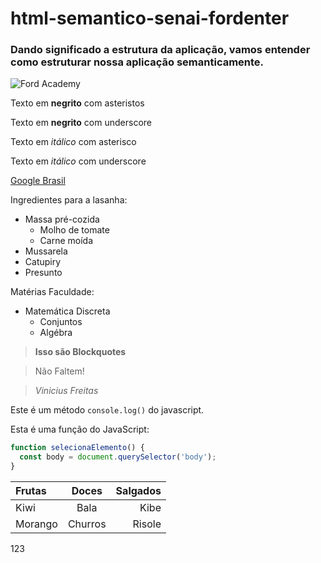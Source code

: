 # html-semantico-senai-fordenter
### Dando significado a estrutura da aplicação, vamos entender como estruturar nossa aplicação semanticamente.

![Ford Academy](https://i.ytimg.com/vi/99N6q1nwK7M/maxresdefault.jpg)

Texto em **negrito** com asteristos

Texto em __negrito__ com underscore

Texto em *itálico* com asterisco

Texto em _itálico_ com underscore

[Google Brasil](https://www.google.com.br/)

 Ingredientes para a lasanha:
 * Massa pré-cozida
   * Molho de tomate
   * Carne moída
 * Mussarela
 * Catupiry
 * Presunto

Matérias Faculdade:
* Matemática Discreta
    * Conjuntos
    * Algébra

> **Isso são Blockquotes** <br>

> Não Faltem!<br>

> _Vinicius Freitas_

Este é um método `console.log()` do javascript.

Esta é uma função do JavaScript:

```javascript
function selecionaElemento() {
  const body = document.querySelector('body');
}
```

Frutas | Doces  | Salgados
:----- | :----: | ------:
Kiwi   | Bala   | Kibe
Morango| Churros| Risole

123

